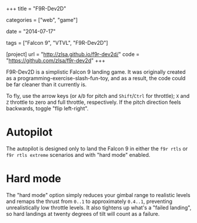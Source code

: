 +++
title = "F9R-Dev2D"

categories = ["web", "game"]

date = "2014-07-17"

tags = ["Falcon 9", "VTVL", "F9R-Dev2D"]

[project]
url = "http://zlsa.github.io/f9r-dev2d/"
code = "https://github.com/zlsa/f9r-dev2d"
+++

F9R-Dev2D is a simplistic Falcon 9 landing game. It was originally
created as a programming-exercise-slash-fun-toy, and as a result, the
code could be far cleaner than it currently is.

To fly, use the arrow keys (or `A`/`D` for pitch and `Shift`/`Ctrl`
for throttle); `X` and `Z` throttle to zero and full throttle,
respectively. If the pitch direction feels backwards, toggle "flip
left-right".

<!--more-->

# Autopilot

The autopilot is designed only to land the Falcon 9 in either the `f9r
rtls` or `f9r rtls extreme` scenarios and with "hard mode" enabled. 

# Hard mode

The "hard mode" option simply reduces your gimbal range to realistic
levels and remaps the thrust from `0..1` to approximately `0.4..1`,
preventing unrealistically low throttle levels. It also tightens up
what's a "failed landing", so hard landings at twenty degrees of tilt
will count as a failure.
